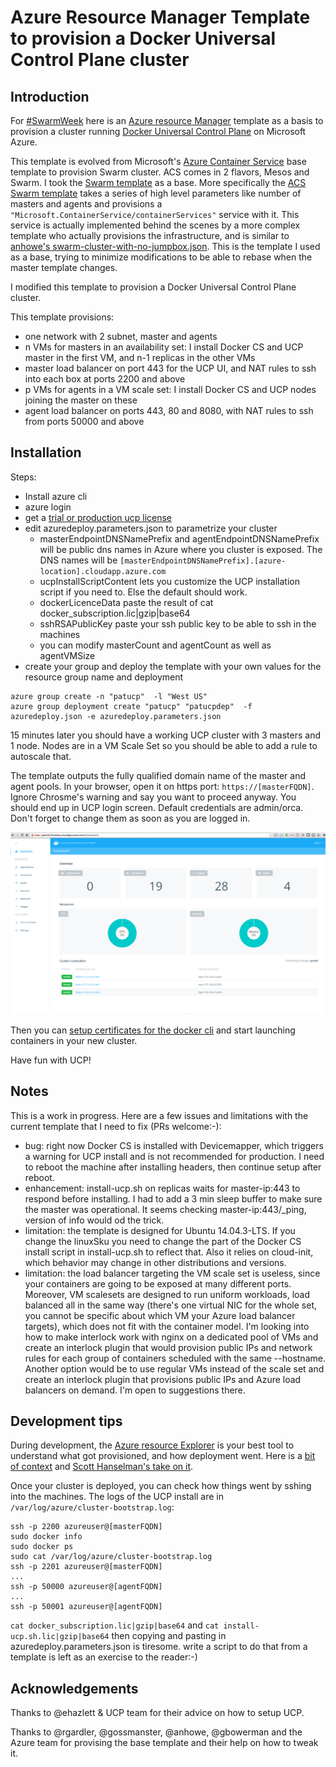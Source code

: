 # Azure Resource Manager Template to provision a Docker Universal Control Plane cluster

## Introduction

For [#SwarmWeek](https://twitter.com/search?q=%23SwarmWeek) here is an [Azure resource Manager](https://azure.microsoft.com/en-us/documentation/articles/resource-group-overview/) template as a basis to provision a cluster running [Docker Universal Control Plane](https://docs.docker.com/ucp/overview/) on Microsoft Azure. 

This template is evolved from Microsoft's [Azure Container Service](https://azure.microsoft.com/en-us/documentation/services/container-service/) base template to provision Swarm cluster. ACS comes in 2 flavors, Mesos and Swarm. I took the [Swarm template]((https://github.com/Azure/azure-quickstart-templates/tree/master/101-acs-swarm)) as a base. More specifically the [ACS Swarm template](https://github.com/Azure/azure-quickstart-templates/blob/master/101-acs-swarm/azuredeploy.json) takes a series of high level parameters like number of masters and agents and provisions a `"Microsoft.ContainerService/containerServices"` service with it. This service is actually implemented behind the scenes by a more complex template who actually provisions the infrastructure, and is similar to [anhowe's swarm-cluster-with-no-jumpbox.json](https://github.com/anhowe/scratch/blob/master/mesos-marathon-vmss/swarm-cluster-with-no-jumpbox.json). This is the template I used as a base, trying to minimize modifications to be able to rebase when the master template changes.

I modified this template to provision a Docker Universal Control Plane cluster.

This template provisions:
* one network with 2 subnet, master and agents
* n VMs for masters in an availability set: I install Docker CS and UCP master in the first VM, and n-1 replicas in the other VMs
* master load balancer on port 443 for the UCP UI, and NAT rules to ssh into each box at ports 2200 and above 
* p VMs for agents in a VM scale set: I install Docker CS and UCP nodes joining the master on these 
* agent load balancer on ports 443, 80 and 8080, with NAT rules to ssh from ports 50000 and above

## Installation

Steps:
* Install azure cli
* azure login
* get a [trial or production ucp license](https://docs.docker.com/ucp/production-install/#step-7-license-your-installation)
* edit azuredeploy.parameters.json to parametrize your cluster
  * masterEndpointDNSNamePrefix and agentEndpointDNSNamePrefix will be public dns names in Azure where you cluster is exposed. The DNS names will be `[masterEndpointDNSNamePrefix].[azure-location].cloudapp.azure.com`
  * ucpInstallScriptContent lets you customize the UCP installation script if you need to. Else the default should work.
  * dockerLicenceData paste the result of cat docker_subscription.lic|gzip|base64
  * sshRSAPublicKey paste your ssh public key to be able to ssh in the machines
  * you can modify masterCount and agentCount as well as agentVMSize
* create your group and deploy the template with your own values for the resource group name and deployment

```  
azure group create -n "patucp"  -l "West US"
azure group deployment create "patucp" "patucpdep"  -f azuredeploy.json -e azuredeploy.parameters.json
```

15 minutes later you should have a working UCP cluster with 3 masters and 1 node. Nodes are in a VM Scale Set so you should be able to add a rule to autoscale that.

The template outputs the fully qualified domain name of the master and agent pools. In your browser, open it on https port: `https://[masterFQDN]`. Ignore Chrosme's warning and say you want to proceed anyway. You should end up in UCP login screen. Default credentials are admin/orca. Don't forget to change them as soon as you are logged in.

<img src="/img/ucp.png"/>

Then you can [setup certificates for the docker cli](https://docs.docker.com/ucp/production-install/#step-10-set-up-certificates-for-the-docker-cli) and start launching containers in your new cluster.

Have fun with UCP!

## Notes

This is a work in progress. Here are a few issues and limitations with the current template that I need to fix (PRs welcome:-):
* bug: right now Docker CS is installed with Devicemapper, which triggers a warning for UCP install and is not recommended for production. I need to reboot the machine after installing headers, then continue setup after reboot.
* enhancement: install-ucp.sh on replicas waits for master-ip:443 to respond before installing. I had to add a 3 min sleep buffer to make sure the master was operational. It seems checking master-ip:443/_ping, version of info would od the trick.
* limitation: the template is designed for Ubuntu 14.04.3-LTS. If you change the linuxSku you need to change the part of the Docker CS install script in install-ucp.sh to reflect that. Also it relies on cloud-init, which behavior may change in other distributions and versions.
* limitation: the load balancer targeting the VM scale set is useless, since your containers are going to be exposed at many different ports. Moreover, VM scalesets are designed to run uniform workloads, load balanced all in the same way (there's one virtual NIC for the whole set, you cannot be specific about which VM your Azure load balancer targets), which does not fit with the container model. I'm looking into how to make interlock work with nginx on a dedicated pool of VMs and create an interlock plugin that would provision public IPs and network rules for each group of containers scheduled with the same --hostname. Another option would be to use regular VMs instead of the scale set and create an interlock plugin that provisions public IPs and Azure load balancers on demand. I'm open to suggestions there.

## Development tips

During development, the [Azure resource Explorer](https://resources.azure.com/) is your best tool to understand what got provisioned, and how deployment went. Here is a [bit of context](https://azure.microsoft.com/en-us/blog/azure-resource-explorer-a-new-tool-to-discover-the-azure-api/) and [Scott Hanselman's take on it](http://www.hanselman.com/blog/IntroducingAzureResourceExplorerForTheAzureResourceManagementAPIs.aspx).  

Once your cluster is deployed, you can check how things went by sshing into the machines. The logs of the UCP install are in `/var/log/azure/cluster-bootstrap.log`:
```
ssh -p 2200 azureuser@[masterFQDN]
sudo docker info
sudo docker ps
sudo cat /var/log/azure/cluster-bootstrap.log
ssh -p 2201 azureuser@[masterFQDN]
... 
ssh -p 50000 azureuser@[agentFQDN]
...
ssh -p 50001 azureuser@[agentFQDN]
```  

`cat docker_subscription.lic|gzip|base64` and `cat install-ucp.sh.lic|gzip|base64` then copying and pasting in azuredeploy.parameters.json is tiresome. write a script to do that from a template is left as an exercise to the reader:-)

## Acknowledgements

Thanks to @ehazlett & UCP team for their advice on how to setup UCP.

Thanks to @rgardler, @gossmanster, @anhowe, @gbowerman and the Azure team for provising the base template and their help on how to tweak it.
  

